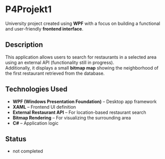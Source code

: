 # P4Projekt1

University project created using **WPF** with a focus on building a functional and user-friendly **frontend interface**.

## Description

This application allows users to search for restaurants in a selected area using an external API (functionality still in progress).  
Additionally, it displays a small **bitmap map** showing the neighborhood of the first restaurant retrieved from the database.

## Technologies Used

- **WPF (Windows Presentation Foundation)** – Desktop app framework
- **XAML** – Frontend UI definition
- **External Restaurant API** – For location-based restaurant search
- **Bitmap Rendering** – For visualizing the surrounding area
- **C#** – Application logic

## Status

- not completed
